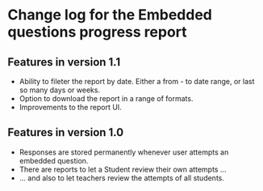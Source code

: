 # Change log for the Embedded questions progress report

## Features in version 1.1

* Ability to fileter the report by date. Either a from - to date range,
  or last so many days or weeks.
* Option to download the report in a range of formats.
* Improvements to the report UI.

## Features in version 1.0

* Responses are stored permanently whenever user attempts an embedded question.
* There are reports to let a Student review their own attempts ...
* ... and also to let teachers review the attempts of all students.
